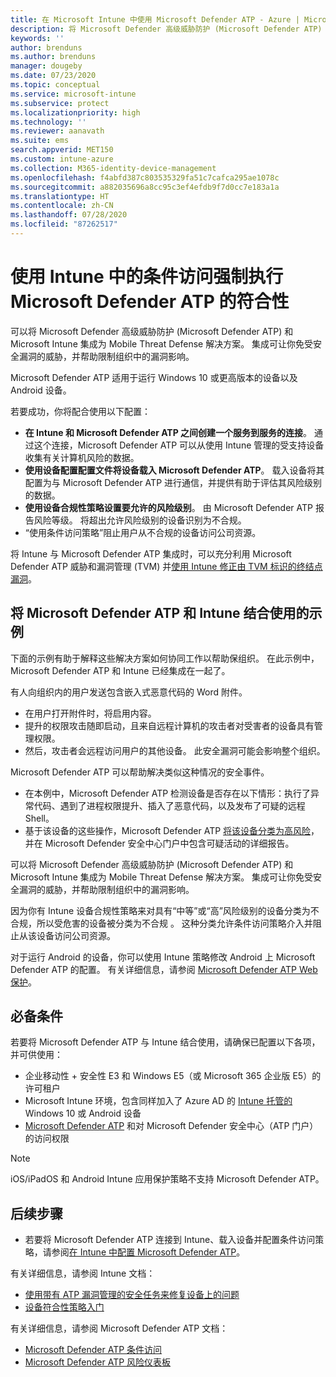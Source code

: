 ```yaml
---
title: 在 Microsoft Intune 中使用 Microsoft Defender ATP - Azure | Microsoft Docs
description: 将 Microsoft Defender 高级威胁防护 (Microsoft Defender ATP) 与 Intune 一起使用（包括设置和配置、载入带 ATP 的 Intune 设备），然后将设备 ATP 风险评估与 Intune 设备合规性和条件访问策略结合使用来保护网络资源。
keywords: ''
author: brenduns
ms.author: brenduns
manager: dougeby
ms.date: 07/23/2020
ms.topic: conceptual
ms.service: microsoft-intune
ms.subservice: protect
ms.localizationpriority: high
ms.technology: ''
ms.reviewer: aanavath
ms.suite: ems
search.appverid: MET150
ms.custom: intune-azure
ms.collection: M365-identity-device-management
ms.openlocfilehash: f4abfd387c803535329fa51c7cafca295ae1078c
ms.sourcegitcommit: a882035696a8cc95c3ef4efdb9f7d0cc7e183a1a
ms.translationtype: HT
ms.contentlocale: zh-CN
ms.lasthandoff: 07/28/2020
ms.locfileid: "87262517"
---
```

# <a name="enforce-compliance-for-microsoft-defender-atp-with-conditional-access-in-intune"></a>使用 Intune 中的条件访问强制执行 Microsoft Defender ATP 的符合性

可以将 Microsoft Defender 高级威胁防护 (Microsoft Defender ATP) 和 Microsoft Intune 集成为 Mobile Threat Defense 解决方案。 集成可让你免受安全漏洞的威胁，并帮助限制组织中的漏洞影响。

Microsoft Defender ATP 适用于运行 Windows 10 或更高版本的设备以及 Android 设备。

若要成功，你将配合使用以下配置：

- **在 Intune 和 Microsoft Defender ATP 之间创建一个服务到服务的连接**。 通过这个连接，Microsoft Defender ATP 可以从使用 Intune 管理的受支持设备收集有关计算机风险的数据。
- **使用设备配置配置文件将设备载入 Microsoft Defender ATP**。 载入设备将其配置为与 Microsoft Defender ATP 进行通信，并提供有助于评估其风险级别的数据。
- **使用设备合规性策略设置要允许的风险级别**。 由 Microsoft Defender ATP 报告风险等级。 将超出允许风险级别的设备识别为不合规。
- “使用条件访问策略”阻止用户从不合规的设备访问公司资源。

将 Intune 与 Microsoft Defender ATP 集成时，可以充分利用 Microsoft Defender ATP 威胁和漏洞管理 (TVM) 并[使用 Intune 修正由 TVM 标识的终结点漏洞](atp-manage-vulnerabilities.md)。

## <a name="example-of-using-microsoft-defender-atp-with-intune"></a>将 Microsoft Defender ATP 和 Intune 结合使用的示例

下面的示例有助于解释这些解决方案如何协同工作以帮助保组织。 在此示例中，Microsoft Defender ATP 和 Intune 已经集成在一起了。

有人向组织内的用户发送包含嵌入式恶意代码的 Word 附件。

- 在用户打开附件时，将启用内容。
- 提升的权限攻击随即启动，且来自远程计算机的攻击者对受害者的设备具有管理权限。
- 然后，攻击者会远程访问用户的其他设备。 此安全漏洞可能会影响整个组织。

Microsoft Defender ATP 可以帮助解决类似这种情况的安全事件。

- 在本例中，Microsoft Defender ATP 检测设备是否存在以下情形：执行了异常代码、遇到了进程权限提升、插入了恶意代码，以及发布了可疑的远程 Shell。
- 基于该设备的这些操作，Microsoft Defender ATP [将该设备分类为高风险](https://docs.microsoft.com/windows/security/threat-protection/microsoft-defender-atp/alerts-queue#severity)，并在 Microsoft Defender 安全中心门户中包含可疑活动的详细报告。

可以将 Microsoft Defender 高级威胁防护 (Microsoft Defender ATP) 和 Microsoft Intune 集成为 Mobile Threat Defense 解决方案。 集成可让你免受安全漏洞的威胁，并帮助限制组织中的漏洞影响。

因为你有 Intune 设备合规性策略来对具有“中等”或“高”风险级别的设备分类为不合规，所以受危害的设备被分类为不合规 。 这种分类允许条件访问策略介入并阻止从该设备访问公司资源。

对于运行 Android 的设备，你可以使用 Intune 策略修改 Android 上 Microsoft Defender ATP 的配置。 有关详细信息，请参阅 [Microsoft Defender ATP Web 保护](../protect/advanced-threat-protection-manage-android.md)。

## <a name="prerequisites"></a>必备条件

若要将 Microsoft Defender ATP 与 Intune 结合使用，请确保已配置以下各项，并可供使用：

- 企业移动性 + 安全性 E3 和 Windows E5（或 Microsoft 365 企业版 E5）的许可租户
- Microsoft Intune 环境，包含同样加入了 Azure AD 的 [Intune 托管的](../enrollment/windows-enroll.md) Windows 10 或 Android 设备
- [Microsoft Defender ATP](https://docs.microsoft.com/windows/security/threat-protection/microsoft-defender-atp/microsoft-defender-advanced-threat-protection) 和对 Microsoft Defender 安全中心（ATP 门户）的访问权限

> [!NOTE]
> iOS/iPadOS 和 Android Intune 应用保护策略不支持 Microsoft Defender ATP。

## <a name="next-steps"></a>后续步骤

- 若要将 Microsoft Defender ATP 连接到 Intune、载入设备并配置条件访问策略，请参阅[在 Intune 中配置 Microsoft Defender ATP](../protect/advanced-threat-protection-configure.md)。

有关详细信息，请参阅 Intune 文档：

- [使用带有 ATP 漏洞管理的安全任务来修复设备上的问题](atp-manage-vulnerabilities.md)
- [设备符合性策略入门](device-compliance-get-started.md)

有关详细信息，请参阅 Microsoft Defender ATP 文档：

- [Microsoft Defender ATP 条件访问](https://docs.microsoft.com/windows/security/threat-protection/microsoft-defender-atp/conditional-access)
- [Microsoft Defender ATP 风险仪表板](https://docs.microsoft.com/windows/security/threat-protection/microsoft-defender-atp/security-operations-dashboard)
